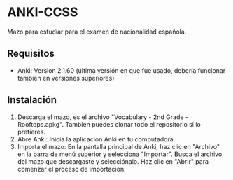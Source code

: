 # ANKI-CCSS
Mazo para estudiar para el examen de nacionalidad española.

## Requisitos

- Anki: Version ⁨2.1.60 (última versión en que fue usado, debería funcionar también en versiones superiores)

## Instalación

1. Descarga el mazo, es el archivo "Vocabulary - 2nd Grade - Rooftops.apkg". También puedes clonar todo el repositorio si lo prefieres.
2. Abre Anki: Inicia la aplicación Anki en tu computadora.
3. Importa el mazo: En la pantalla principal de Anki, haz clic en "Archivo" en la barra de menú superior y selecciona "Importar". Busca el archivo del mazo que descargaste y selecciónalo. Haz clic en "Abrir" para comenzar el proceso de importación.
